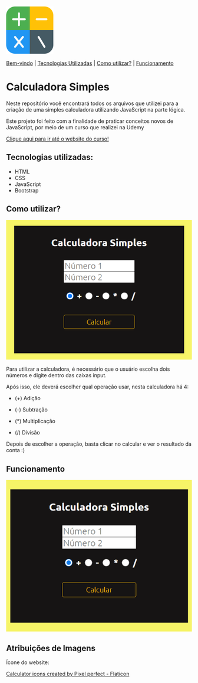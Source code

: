 ![](/style//imagem2.png) 

[Bem-vindo](#calculadora-simples) | [Tecnologias Utilizadas](#tecnologias-utilizadas) | [Como utilizar?](#como-utilizar) | [Funcionamento](#funcionamento) 

# Calculadora Simples

Neste repositório você encontrará todos os arquivos que utilizei para a criação de uma simples calculadora utilizando JavaScript na parte lógica.

Este projeto foi feito com a finalidade de praticar conceitos novos de JavaScript, por meio de um curso que realizei na Udemy

[Clique aqui para ir até o website do curso!](https://www.udemy.com/share/104MYs3@eCwZcBLWt94j8W-LMlZypuE08xoF-Sd3qnmDUo0gYYxdWeci9aBjhUzLAWCD_FoWpg==/)

## Tecnologias utilizadas:

* HTML
* CSS
* JavaScript
* Bootstrap 

## Como utilizar?

![](/style/new_project_picture.png) 

Para utilizar a calculadora, é necessário que o usuário escolha dois números e digite dentro das caixas input. 

Após isso, ele deverá escolher qual operação usar, nesta calculadora há 4:

* <p> (+) Adição </p> 
* <p> (-) Subtração </p> 
* <p> (*) Multiplicação </p> 
* <p> (/) Divisão </p>

Depois de escolher a operação, basta clicar no calcular e ver o resultado da conta :)

## Funcionamento

![](/style/new_calculator_operating.gif) 

## Atribuições de Imagens
<p> Ícone do website: </p> <a href="https://www.flaticon.com/free-icons/calculator" title="calculator icons">Calculator icons created by Pixel perfect - Flaticon</a>


